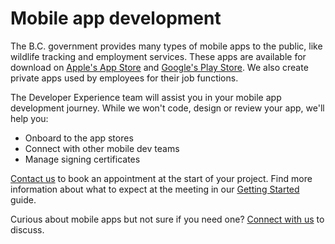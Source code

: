 # Mobile app development

The B.C. government provides many types of mobile apps to the public, like wildlife tracking and employment services. These apps are available for download on [Apple's App Store](https://apps.apple.com/us/developer/his-majesty-the-king-in-right-of-the/id487323275) and [Google's Play Store](https://play.google.com/store/apps/developer?id=Province+of+British+Columbia,+Canada&hl=en_CA&gl=US). We also create private apps used by employees for their job functions.

The Developer Experience team will assist you in your mobile app development journey. While we won't code, design or review your app, we'll help you:

* Onboard to the app stores
* Connect with other mobile dev teams
* Manage signing certificates

[Contact us](contact.md) to book an appointment at the start of your project. Find more information about what to expect at the meeting in our [Getting Started](getting_started.md) guide.

Curious about mobile apps but not sure if you need one? [Connect with us](contact.md) to discuss.
